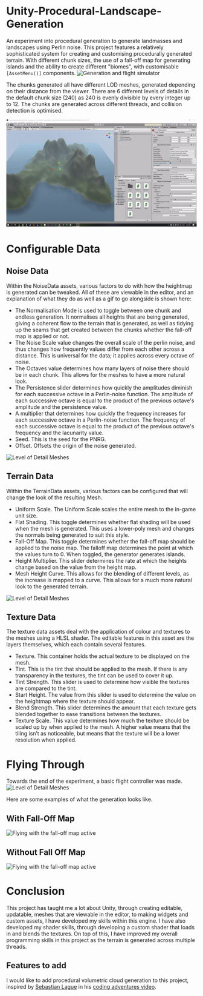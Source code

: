 
# Unity-Procedural-Landscape-Generation

An experiment into procedural generation to generate landmasses and landscapes using Perlin noise. This project features a relatively sophisticated system for creating and customising procedurally generated terrain. With different chunk sizes, the use of a fall-off map for generating islands and the ability to create different "biomes", with customisable `[AssetMenu()]` components. 
![Generation and flight simulator](Showcase/Flying-Water.gif "World Generation")

The chunks generated all have different LOD meshes, generated depending on their distance from the viewer. There are 6 different levels of details in the default chunk size (240) as 240 is evenly divisible by every integer up to 12. The chunks are generated across different threads, and collision detection is optimised. 

![Level of Detail Meshes](Showcase/LOD-Meshes.gif "LOD Meshes")

# Configurable Data

## Noise Data

Within the NoiseData assets, various factors to do with how the heightmap is generated can be tweaked. All of these are viewable in the editor, and an explanation of what they do as well as a gif to go alongside is shown here:
* The Normalisation Mode is used to toggle between one chunk and endless generation. It normalises all heights that are being generated, giving a coherent flow to the terrain that is generated, as well as tidying up the seams that get created between the chunks whether the fall-off map is applied or not. 
* The Noise Scale value changes the overall scale of the perlin noise, and thus changes how frequently values differ from each other across a distance. This is universal for the data; it applies across every octave of noise. 
* The Octaves value determines how many layers of noise there should be in each chunk. This allows for the meshes to have a more natural look. 
* The Persistence slider determines how quickly the amplitudes diminish for each successive octave in a Perlin-noise function. The amplitude of each successive octave is equal to the product of the previous octave's amplitude and the persistence value.
* A multiplier that determines how quickly the frequency increases for each successive octave in a Perlin-noise function. The frequency of each successive octave is equal to the product of the previous octave's frequency and the lacunarity value.
* Seed. This is the seed for the PNRG.
* Offset. Offsets the origin of the noise generated. 

![Level of Detail Meshes](Showcase/Noise-Data.gif "Nano's Adventure Gameplay")

## Terrain Data

Within the TerrainData assets, various factors can be configured that will change the look of the resulting Mesh.
* Uniform Scale. The Uniform Scale scales the entire mesh to the in-game unit size.
* Flat Shading. This toggle determines whether flat shading will be used when the mesh is generated. This uses a lower-poly mesh and changes the normals being generated to suit this style. 
* Fall-Off Map. This toggle determines whether the fall-off map should be applied to the noise map. The falloff map determines the point at which the values turn to 0. When toggled, the generator generates islands. 
* Height Multiplier. This slider determines the rate at which the heights change based on the value from the height map. 
* Mesh Height Curve. This allows for the blending of different levels, as the increase is mapped to a curve. This allows for a much more natural look to the generated terrain. 

![Level of Detail Meshes](Showcase/Terrain-Data.gif "Terrain Data")

## Texture Data

The texture data assets deal with the application of colour and textures to the meshes using a HLSL shader. The editable features in this asset are the layers themselves, which each contain several features. 
* Texture. This container holds the actual texture to be displayed on the mesh.
* Tint. This is the tint that should be applied to the mesh. If there is any transparency in the textures, the tint can be used to cover it up. 
* Tint Strength. This slider is used to determine how visible the textures are compared to the tint. 
* Start Height. The value from this slider is used to determine the value on the heightmap where the texture should appear. 
* Blend Strength. This slider determines the amount that each texture gets blended together to ease transitions between the textures. 
* Texture Scale. This value determines how much the texture should be scaled up by when applied to the mesh. A higher value means that the tiling isn’t as noticeable, but means that the texture will be a lower resolution when applied. 

# Flying Through
Towards the end of the experiment, a basic flight controller was made.
![Level of Detail Meshes](Showcase/Flying-Water.gif "Nano's Adventure Gameplay")

Here are some examples of what the generation looks like. 

## With Fall-Off Map

![Flying with the fall-off map active](Showcase/Flying-Fall-Off-Map.gif "Flying")

## Without Fall Off Map

![Flying with the fall-off map active](Showcase/Flying.gif "Flying")

# Conclusion

This project has taught me a lot about Unity, through creating editable, updatable, meshes that are viewable in the editor, to making widgets and custom assets, I have developed my skills within this engine. I have also developed my shader skills, through developing a custom shader that loads in and blends the textures. On top of this, I have improved my overall programming skills in this project as the terrain is generated across multiple threads. 

## Features to add

I would like to add procedural volumetric cloud generation to this project, inspired by <a href="https://github.com/SebLague">Sebastian Lague</a> in his <a href="https://www.youtube.com/watch?v=4QOcCGI6xOU">coding adventures video</a>.
